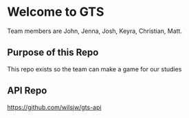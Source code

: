 # Welcome to GTS
Team members are John, Jenna, Josh, Keyra, Christian, Matt.

## Purpose of this Repo
This repo exists so the team can make a game for our studies

## API Repo
https://github.com/wilsjw/gts-api
